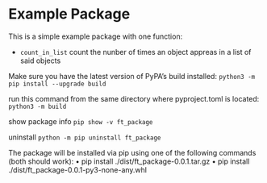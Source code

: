 # Example Package

This is a simple example package with one function:

- ``count_in_list`` count the nunber of times an object appreas in a list of said objects

Make sure you have the latest version of PyPA’s build installed:
```python3 -m pip install --upgrade build```

run this command from the same directory where pyproject.toml is located:
```python3 -m build```

show package info
```pip show -v ft_package```

uninstall
```python -m pip uninstall ft_package```

The package will be installed via pip using one of the following commands (both should work):
• pip install ./dist/ft_package-0.0.1.tar.gz
• pip install ./dist/ft_package-0.0.1-py3-none-any.whl